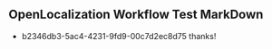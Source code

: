 ## OpenLocalization Workflow Test MarkDown
* b2346db3-5ac4-4231-9fd9-00c7d2ec8d75 thanks!

<!--HONumber=Jul16_HO5-->


